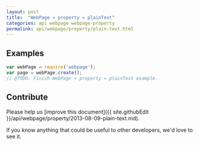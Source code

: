 ```yaml
---
layout: post
title:  "WebPage » property » plainText"
categories: api webpage webpage-property
permalink: api/webpage/property/plain-text.html
---
```


## Examples

```javascript
var webPage = require('webpage');
var page = webPage.create();
// @TODO: Finish WebPage » property » plainText example.
```

## Contribute

Please help us [improve this document]({{ site.githubEdit }}/api/webpage/property/2013-08-09-plain-text.md).

If you know anything that could be useful to other developers, we'd love to see it.


